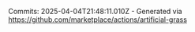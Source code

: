 Commits: 2025-04-04T21:48:11.010Z - Generated via https://github.com/marketplace/actions/artificial-grass
<br>
